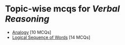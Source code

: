 # Topic-wise mcqs for *Verbal Reasoning*

- [Analogy](https://mcqmate.com/topic/analogy) [10 MCQs]
- [Logical Sequence of Words](https://mcqmate.com/topic/logical-sequence-of-words) [14 MCQs]
